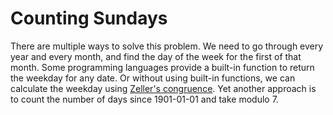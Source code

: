# Counting Sundays
There are multiple ways to solve this problem. We need to go through every year and every month, and find the day of the week for the first of that month. Some programming languages provide a built-in function to return the weekday for any date. Or without using built-in functions, we can calculate the weekday using [Zeller's congruence](https://en.wikipedia.org/wiki/Zeller%27s_congruence). Yet another approach is to count the number of days since 1901-01-01 and take modulo 7.
